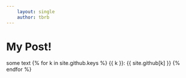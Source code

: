 ```yaml
---
    layout: single
    author: tbrb
---
```

# My Post!

some text
{% for k in site.github.keys %}
    {{ k }}: {{ site.github[k] }}
{% endfor %}